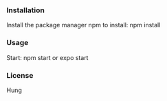 ### Installation
Install the package manager npm to install: 
  npm install 
### Usage
Start:
  npm start or expo start
### License
  Hung
